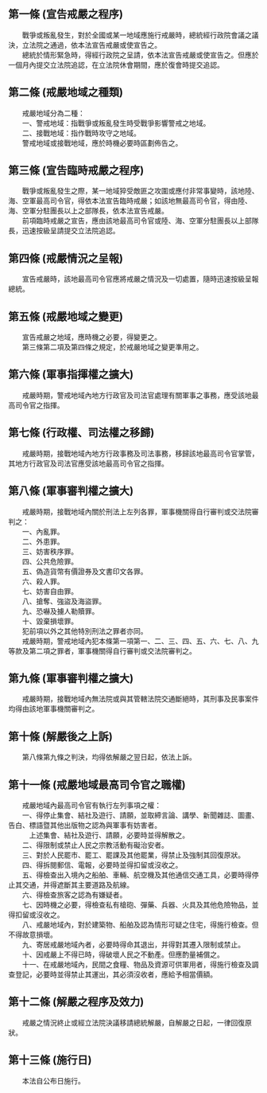 第一條 (宣告戒嚴之程序)
-----------------------
　　戰爭或叛亂發生，對於全國或某一地域應施行戒嚴時，總統經行政院會議之議決，立法院之通過，依本法宣告戒嚴或使宣告之。  
　　總統於情形緊急時，得經行政院之呈請，依本法宣告戒嚴或使宣告之。但應於一個月內提交立法院追認，在立法院休會期間，應於復會時提交追認。  


第二條 (戒嚴地域之種類)
-----------------------
　　戒嚴地域分為二種：  
　　一、警戒地域：指戰爭或叛亂發生時受戰爭影響警戒之地域。  
　　二、接戰地域：指作戰時攻守之地域。  
　　警戒地域或接戰地域，應於時機必要時區劃佈告之。  


第三條 (宣告臨時戒嚴之程序)
---------------------------
　　戰爭或叛亂發生之際，某一地域猝受敵匪之攻圍或應付非常事變時，該地陸、海、空軍最高司令官，得依本法宣告臨時戒嚴；如該地無最高司令官，得由陸、海、空軍分駐團長以上之部隊長，依本法宣告戒嚴。  
　　前項臨時戒嚴之宣告，應由該地最高司令官或陸、海、空軍分駐團長以上部隊長，迅速按級呈請提交立法院追認。  


第四條 (戒嚴情況之呈報)
-----------------------
　　宣告戒嚴時，該地最高司令官應將戒嚴之情況及一切處置，隨時迅速按級呈報總統。  


第五條 (戒嚴地域之變更)
-----------------------
　　宣告戒嚴之地域，應時機之必要，得變更之。  
　　第三條第二項及第四條之規定，於戒嚴地域之變更準用之。  


第六條 (軍事指揮權之擴大)
-------------------------
　　戒嚴時期，警戒地域內地方行政官及司法官處理有關軍事之事務，應受該地最高司令官之指揮。  


第七條 (行政權、司法權之移歸)
-----------------------------
　　戒嚴時期，接戰地域內地方行政事務及司法事務，移歸該地最高司令官掌管，其地方行政官及司法官應受該地最高司令官之指揮。  


第八條 (軍事審判權之擴大)
-------------------------
　　戒嚴時期，接戰地域內關於刑法上左列各罪，軍事機關得自行審判或交法院審判之：  
　　一、內亂罪。  
　　二、外患罪。  
　　三、妨害秩序罪。  
　　四、公共危險罪。  
　　五、偽造貨幣有價證券及文書印文各罪。  
　　六、殺人罪。  
　　七、妨害自由罪。  
　　八、搶奪、強盜及海盜罪。  
　　九、恐嚇及擄人勒贖罪。  
　　十、毀棄損壞罪。  
　　犯前項以外之其他特別刑法之罪者亦同。  
　　戒嚴時期，警戒地域內犯本條第一項第一、二、三、四、五、六、七、八、九等款及第二項之罪者，軍事機關得自行審判或交法院審判之。  


第九條 (軍事審判權之擴大)
-------------------------
　　戒嚴時期，接戰地域內無法院或與其管轄法院交通斷絕時，其刑事及民事案件均得由該地軍事機關審判之。  


第十條 (解嚴後之上訴)
---------------------
　　第八條第九條之判決，均得依解嚴之翌日起，依法上訴。  


第十一條 (戒嚴地域最高司令官之職權)
-----------------------------------
　　戒嚴地域內最高司令官有執行左列事項之權：  
　　一、得停止集會、結社及遊行、請願，並取締言論、講學、新聞雜誌、圖畫、告白、標語暨其他出版物之認為與軍事有妨害者。  
　　　上述集會、結社及遊行、請願，必要時並得解散之。  
　　二、得限制或禁止人民之宗教活動有礙治安者。  
　　三、對於人民罷市、罷工、罷課及其他罷業，得禁止及強制其回復原狀。  
　　四、得拆閱郵信、電報，必要時並得扣留或沒收之。  
　　五、得檢查出入境內之船舶、車輛、航空機及其他通信交通工具，必要時得停止其交通，并得遮斷其主要道路及航線。  
　　六、得檢查旅客之認為有嫌疑者。  
　　七、因時機之必要，得檢查私有槍砲、彈藥、兵器、火具及其他危險物品，並得扣留或沒收之。  
　　八、戒嚴地域內，對於建築物、船舶及認為情形可疑之住宅，得施行檢查。但不得故意損壞。  
　　九、寄居戒嚴地域內者，必要時得命其退出，并得對其遷入限制或禁止。  
　　十、因戒嚴上不得已時，得破壞人民之不動產。但應酌量補償之。  
　　十一、在戒嚴地域內，民間之食糧、物品及資源可供軍用者，得施行檢查及調查登記，必要時並得禁止其運出，其必須沒收者，應給予相當價額。  


第十二條 (解嚴之程序及效力)
---------------------------
　　戒嚴之情況終止或經立法院決議移請總統解嚴，自解嚴之日起，一律回復原狀。  


第十三條 (施行日)
-----------------
　　本法自公布日施行。